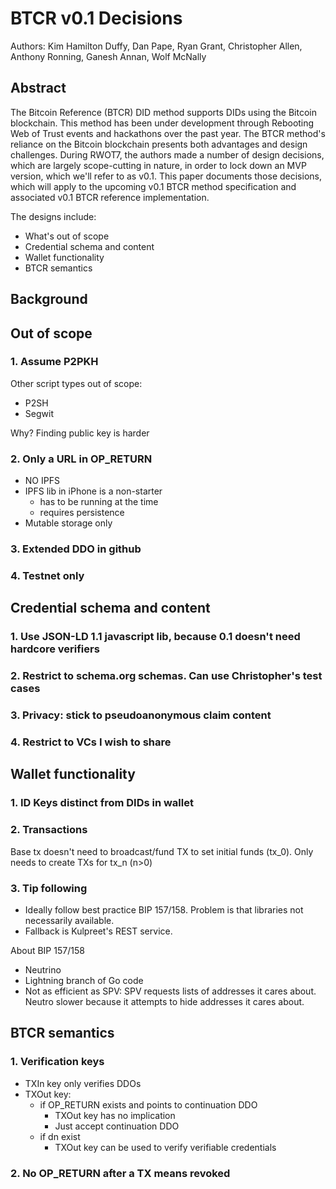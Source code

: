 # BTCR v0.1 Decisions

Authors: Kim Hamilton Duffy, Dan Pape, Ryan Grant, Christopher Allen, Anthony Ronning, Ganesh Annan, Wolf McNally

## Abstract
The Bitcoin Reference (BTCR) DID method supports DIDs using the Bitcoin blockchain. This method has been under development through Rebooting Web of Trust events and hackathons over the past year. The BTCR method's reliance on the Bitcoin blockchain presents both advantages and design challenges. During RWOT7, the authors made a number of design decisions, which are largely scope-cutting in nature, in order to lock down an MVP version, which we'll refer to as v0.1. This paper documents those decisions, which will apply to the upcoming v0.1 BTCR method specification and associated v0.1 BTCR reference implementation.

The designs include:
- What's out of scope
- Credential schema and content
- Wallet functionality
- BTCR semantics

## Background

## Out of scope

### 1. Assume P2PKH

Other script types out of scope:
- P2SH
- Segwit

Why? Finding public key is harder

### 2. Only a URL in OP_RETURN

- NO IPFS
- IPFS lib in iPhone is a non-starter
	- has to be running at the time
	- requires persistence
- Mutable storage only

### 3. Extended DDO in github

### 4. Testnet only

## Credential schema and content

### 1. Use JSON-LD 1.1 javascript lib, because 0.1 doesn't need hardcore verifiers
### 2. Restrict to schema.org schemas. Can use Christopher's test cases
### 3. Privacy: stick to pseudoanonymous claim content
### 4. Restrict to VCs I wish to share

## Wallet functionality

### 1. ID Keys distinct from DIDs in wallet

### 2. Transactions

Base tx doesn't need to broadcast/fund TX to set initial funds (tx_0). Only needs to create TXs for tx_n (n>0) 

### 3. Tip following

- Ideally follow best practice BIP 157/158. Problem is that libraries not necessarily available. 
- Fallback is Kulpreet's REST service.

About BIP 157/158
- Neutrino
- Lightning branch of Go code
- Not as efficient as SPV: SPV requests lists of addresses it cares about. Neutro slower because it attempts to hide addresses it cares about.

## BTCR semantics

### 1. Verification keys

- TXIn key only verifies DDOs
- TXOut key: 
	- if OP_RETURN exists and points to continuation DDO
		- TXOut key has no implication
		- Just accept continuation DDO
	- if dn exist
		- TXOut key can be used to verify verifiable credentials

### 2. No OP_RETURN after a TX means revoked
